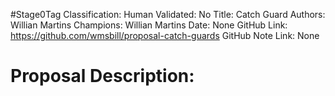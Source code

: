 #Stage0Tag
Classification:
Human Validated: No
Title: Catch Guard
Authors: Willian Martins
Champions: Willian Martins
Date: None
GitHub Link: https://github.com/wmsbill/proposal-catch-guards
GitHub Note Link: None

# Proposal Description:
